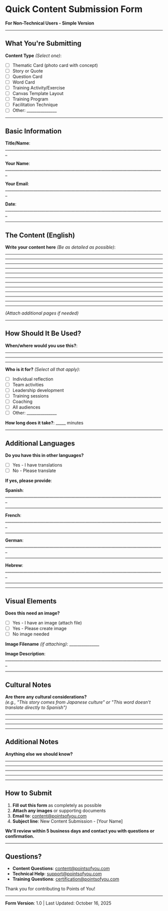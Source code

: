 # Quick Content Submission Form

**For Non-Technical Users - Simple Version**

---

## What You're Submitting

**Content Type** *(Select one)*:
- [ ] Thematic Card (photo card with concept)
- [ ] Story or Quote
- [ ] Question Card
- [ ] Word Card
- [ ] Training Activity/Exercise
- [ ] Canvas Template Layout
- [ ] Training Program
- [ ] Facilitation Technique
- [ ] Other: _______________

---

## Basic Information

**Title/Name**: _______________________________________________________________________________

**Your Name**: _______________________________________________________________________________

**Your Email**: _______________________________________________________________________________

**Date**: _______________________________________________________________________________

---

## The Content (English)

**Write your content here** *(Be as detailed as possible)*:

_______________________________________________________________________________
_______________________________________________________________________________
_______________________________________________________________________________
_______________________________________________________________________________
_______________________________________________________________________________
_______________________________________________________________________________
_______________________________________________________________________________
_______________________________________________________________________________
_______________________________________________________________________________
_______________________________________________________________________________
_______________________________________________________________________________
_______________________________________________________________________________

*(Attach additional pages if needed)*

---

## How Should It Be Used?

**When/where would you use this?**:
_______________________________________________________________________________
_______________________________________________________________________________
_______________________________________________________________________________

**Who is it for?** *(Select all that apply)*:
- [ ] Individual reflection
- [ ] Team activities
- [ ] Leadership development
- [ ] Training sessions
- [ ] Coaching
- [ ] All audiences
- [ ] Other: _______________

**How long does it take?**: _____ minutes

---

## Additional Languages

**Do you have this in other languages?**
- [ ] Yes - I have translations
- [ ] No - Please translate

**If yes, please provide**:

**Spanish**: _______________________________________________________________________________
_______________________________________________________________________________

**French**: _______________________________________________________________________________
_______________________________________________________________________________

**German**: _______________________________________________________________________________
_______________________________________________________________________________

**Hebrew**: _______________________________________________________________________________
_______________________________________________________________________________

---

## Visual Elements

**Does this need an image?**
- [ ] Yes - I have an image (attach file)
- [ ] Yes - Please create image
- [ ] No image needed

**Image Filename** *(if attaching)*: _______________

**Image Description**: _______________________________________________________________________________

---

## Cultural Notes

**Are there any cultural considerations?**  
*(e.g., "This story comes from Japanese culture" or "This word doesn't translate directly to Spanish")*

_______________________________________________________________________________
_______________________________________________________________________________
_______________________________________________________________________________

---

## Additional Notes

**Anything else we should know?**

_______________________________________________________________________________
_______________________________________________________________________________
_______________________________________________________________________________
_______________________________________________________________________________

---

## How to Submit

1. **Fill out this form** as completely as possible
2. **Attach any images** or supporting documents
3. **Email to**: content@pointsofyou.com
4. **Subject line**: New Content Submission - [Your Name]

**We'll review within 5 business days and contact you with questions or confirmation.**

---

## Questions?

- **Content Questions**: content@pointsofyou.com
- **Technical Help**: support@pointsofyou.com
- **Training Questions**: certification@pointsofyou.com

Thank you for contributing to Points of You!

---

**Form Version**: 1.0 | Last Updated: October 16, 2025


